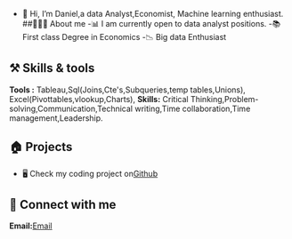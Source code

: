 - 👋 Hi, I’m Daniel,a data Analyst,Economist, Machine learning enthusiast.
##🤵🏽‍♂️ About me
-📊 I am currently open to data analyst positions.
-📚 First class Degree in Economics 
-📉 Big data Enthusiast 
## ⚒️ Skills & tools 
**Tools :** Tableau,Sql(Joins,Cte's,Subqueries,temp tables,Unions),
Excel(Pivottables,vlookup,Charts),
**Skills:** Critical Thinking,Problem-solving,Communication,Technical writing,Time collaboration,Time management,Leadership.
## 🏠 Projects 
- 🖥️ Check my coding project on[Github](https://github.com/Danirex001)
## 🔗 Connect with me 
**Email:**[Email](danielekwusigo@gmail.com)

<!---
Danirex001/Danirex001 is a ✨ special ✨ repository because its `README.md` (this file) appears on your GitHub profile.
You can click the Preview link to take a look at your changes.
--->
